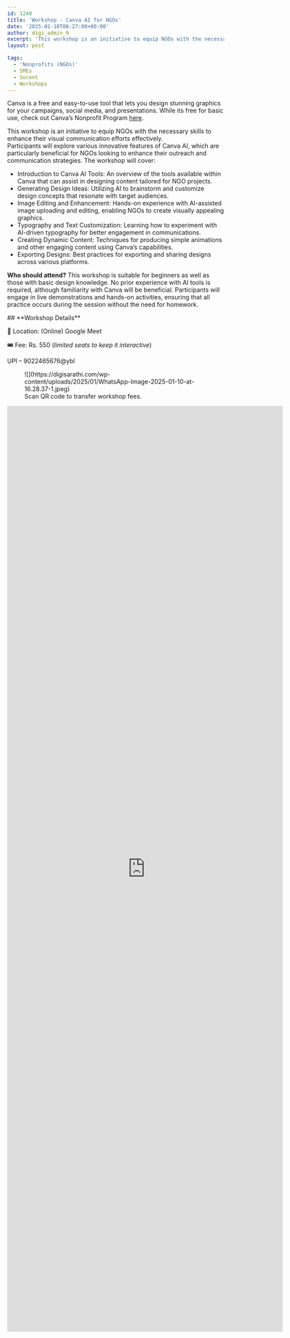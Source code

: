 ```yaml
---
id: 1240
title: 'Workshop - Canva AI for NGOs'
date: '2025-01-10T08:27:00+00:00'
author: digi_admin_9
excerpt: 'This workshop is an initiative to equip NGOs with the necessary skills to enhance their visual communication efforts effectively. '
layout: post

tags:
  - 'Nonprofits (NGOs)'
  - SMEs
  - Socent
  - Workshops
---
```


Canva is a free and easy-to-use tool that lets you design stunning graphics for your campaigns, social media, and presentations. While its free for basic use, check out Canva’s Nonprofit Program [​here​](https://www.canva.com/canva-for-nonprofits/).

<div class="wp-block-post-excerpt">This workshop is an initiative to equip NGOs with the necessary skills to enhance their visual communication efforts effectively.

</div>Participants will explore various innovative features of Canva AI, which are particularly beneficial for NGOs looking to enhance their outreach and communication strategies. The workshop will cover:

- Introduction to Canva AI Tools: An overview of the tools available within Canva that can assist in designing content tailored for NGO projects.
- Generating Design Ideas: Utilizing AI to brainstorm and customize design concepts that resonate with target audiences.
- Image Editing and Enhancement: Hands-on experience with AI-assisted image uploading and editing, enabling NGOs to create visually appealing graphics.
- Typography and Text Customization: Learning how to experiment with AI-driven typography for better engagement in communications.
- Creating Dynamic Content: Techniques for producing simple animations and other engaging content using Canva’s capabilities.
- Exporting Designs: Best practices for exporting and sharing designs across various platforms.

**Who should attend?** This workshop is suitable for beginners as well as those with basic design knowledge. No prior experience with AI tools is required, although familiarity with Canva will be beneficial. Participants will engage in live demonstrations and hands-on activities, ensuring that all practice occurs during the session without the need for homework.

<div class="wp-block-columns is-layout-flex wp-container-core-columns-is-layout-1 wp-block-columns-is-layout-flex"><div class="wp-block-column is-layout-flow wp-block-column-is-layout-flow" style="flex-basis:66.66%">## **Workshop Details**

📍 Location: (Online) Google Meet

🎟 Fee: Rs. 550 (_limited seats to keep it interactive_)

UPI – 9022465676@ybl

</div><div class="wp-block-column is-layout-flow wp-block-column-is-layout-flow" style="flex-basis:33.33%"><figure class="wp-block-image size-full">![](https://digisarathi.com/wp-content/uploads/2025/01/WhatsApp-Image-2025-01-10-at-16.28.37-1.jpeg)<figcaption class="wp-element-caption">Scan QR code to transfer workshop fees. </figcaption></figure></div></div><iframe frameborder="0" height="2148" loading="lazy" marginheight="0" marginwidth="20" src="https://docs.google.com/forms/d/e/1FAIpQLSfOLVteW2iDr3q9RwTuOSy5ixEYgx2smeFzQWDZjieWjMwDPw/viewform?embedded=true" width="640">Loading…</iframe>
